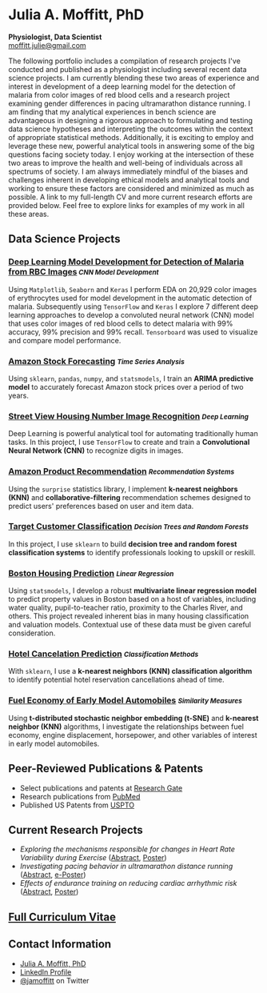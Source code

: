 # Julia A. Moffitt, PhD
**Physiologist, Data Scientist**<br />
[moffitt.julie@gmail.com](moffitt.julie@gmail.com)

The following portfolio includes a compilation of research projects
I've conducted and published as a physiologist including several recent
data science projects. I am currently blending
these two areas of experience and interest in development of a deep learning model for the detection of malaria from color images of red blood cells and a research project examining gender differences in pacing ultramarathon distance running. I am finding that my analytical experiences in bench science are advantageous in designing a rigorous approach to formulating and testing data science hypotheses and interpreting the outcomes within the context of appropriate statistical methods.  Additionally, it is exciting to employ and leverage these new, powerful analytical tools in answering some of the big questions facing society today.  I enjoy working at the intersection of these two areas to improve the health and well-being of individuals across all spectrums of society.  I am always immediately mindful of the biases and challenges inherent in developing ethical models and analytical tools and working to ensure these factors are considered and minimized as much as possible.  A link to my full-length CV and more current research efforts are provided below. Feel free to explore links for examples of my work in all these areas. 

## Data Science Projects 

### [Deep Learning Model Development for Detection of Malaria from RBC Images](https://github.com/jamoffitt67/jamoffitt67.github.io/blob/d9157f96cfab1717976d64b235e258b68638e3bc/Julia_Moffitt_Final_Version_DL_For_Malaria_Detection%20(1).html)<i style="font-size:0.8em"> CNN Model Development</i>  
Using `Matplotlib`, `Seaborn` and `Keras` I perform EDA on 20,929 color images of erythrocytes used for model development in the automatic detection of malaria.  Subsequently using `TensorFlow` and `Keras` I explore 7 different deep learning approaches to develop a convoluted neural network (CNN) model that uses color images of red blood cells to detect malaria with 99% accuracy, 99% precision and 99% recall. `Tensorboard` was used to visualize and compare model performance.

### [Amazon Stock Forecasting](https://github.com/jamoffitt67/jamoffitt67.github.io/blob/ad1f0adbf8dcf670e4a7a550b551cbde5f0ed41d/Amazon_Stock_Project_Time_Series_PF.ipynb) <i style="font-size:0.8em">Time Series Analysis</i>
Using `sklearn`, `pandas`, `numpy`, and `statsmodels`, I train
an **ARIMA predictive model** to accurately forecast Amazon stock
prices over a period of two years.

### [Street View Housing Number Image Recognition](https://github.com/jamoffitt67/jamoffitt67.github.io/blob/f3524873b9821502743b54be20b181b5c8dfd339/CNN_Project_SVHN_PF.ipynb) <i style="font-size:0.8em">Deep Learning</i>
Deep Learning is powerful analytical tool for automating
traditionally human tasks. In this project, I use `TensorFlow` to
create and train a **Convolutional Neural Network (CNN)** to
recognize digits in images.

### [Amazon Product Recommendation](https://github.com/jamoffitt67/jamoffitt67.github.io/blob/237f3589eb018c249bc148b62274d389c595a264/Amazon_Recommendation_System_PF.ipynb) <i style="font-size:0.8em">Recommendation Systems</i>
Using the `surprise` statistics library, I implement **k-nearest
neighbors (KNN)** and **collaborative-filtering** recommendation
schemes designed to predict users' preferences based on user and
item data.

### [Target Customer Classification](https://github.com/jamoffitt67/jamoffitt67.github.io/blob/0f563df8428e368fee922da06b9c75684142f635/Classification_Decision_Tree_Random_Forests_PF.ipynb) <i style="font-size:0.8em">Decision Trees and Random Forests</i>
In this project, I use `sklearn` to build **decision tree and random
forest classification systems** to identify professionals looking to
upskill or reskill.

### [Boston Housing Prediction](https://github.com/jamoffitt67/jamoffitt67.github.io/blob/3b4945b507e96735f04cc0ea0c967ea7c3fca7c1/Boston_house_price_prediction_pf%20(1).ipynb) <i style="font-size:0.8em">Linear Regression</i>
Using `statsmodels`, I develop a robust **multivariate linear
regression model** to predict property values in Boston based on a
host of variables, including water quality, pupil-to-teacher ratio,
proximity to the Charles River, and others. This project revealed inherent bias in many housing classification and valuation models. Contextual use of these data must be given careful consideration.

### [Hotel Cancelation Prediction](https://github.com/jamoffitt67/jamoffitt67.github.io/blob/911d9bfa8e69cacd34581273895c59a583cee566/Project_Classification_Hotel_Cancelation_PF%20(1).ipynb) <i style="font-size:0.8em">Classification Methods</i>
With `sklearn`, I use a **k-nearest neighbors (KNN) classification
algorithm** to identify potential hotel reservation cancellations
ahead of time.

### [Fuel Economy of Early Model Automobiles](https://github.com/jamoffitt67/jamoffitt67.github.io/blob/668415aa6991a606b6be1dfb3ca4f5193e4477ba/PCA_tSNE_MPG_explore_PF.ipynb) <i style="font-size:0.8em">Similarity Measures</i>
Using **t-distributed stochastic neighbor embedding (t-SNE)** and
**k-nearest neighbor (KNN)** algorithms, I investigate the
relationships between fuel economy, engine displacement, horsepower,
and other variables of interest in early model automobiles.

## Peer-Reviewed Publications & Patents

- Select publications and patents at [Research Gate](https://www.researchgate.net/profile/Julia-Moffitt/research)
- Research publications from [PubMed](https://pubmed.ncbi.nlm.nih.gov/?term=(cardio)%20AND%20(Moffitt%2C%20JA%5BAuthor%5D)&sort=date)
- Published US Patents from [USPTO](https://patft.uspto.gov/netacgi/nph-Parser?Sect1=PTO2&Sect2=HITOFF&p=1&u=%2Fnetahtml%2FPTO%2Fsearch-bool.html&r=0&f=S&l=50&TERM1=Moffitt&FIELD1=INNM&co1=AND&TERM2=Cardiac+Pacemakers&FIELD2=ASNM&d=PTXT)

## Current Research Projects
- *Exploring the mechanisms responsible for changes in Heart Rate Variability during Exercise* ([Abstract](https://digitalcommons.wku.edu/ijesab/vol11/iss7/36/), [Poster](https://github.com/jamoffitt67/jamoffitt67.github.io/blob/96c91f6bcc84fdfd34c489776dfc8f3d402456c4/Stevens%20Pham%20Le%20CSACSM%20Poster%20.pdf))
- *Investigating pacing behavior in ultramarathon distance running* ([Abstract](https://journals.lww.com/acsm-msse/Fulltext/2021/08001/Women_Pace_Better_Than_Men_In_A_100_mile_Distance.108.aspx), [e-Poster](https://github.com/jamoffitt67/jamoffitt67.github.io/blob/0805888d0e508bc704e7452c6fb738d92110e5fd/ACSM%20Conference%20Poster%20FINAL%202021.pdf))
- *Effects of endurance training on reducing cardiac arrhythmic risk* ([Abstract](https://journals.lww.com/acsm-msse/Fulltext/2014/05001/Exercise_Training_Results_in_Reduced_Arrhythmic.2024.aspx), [Poster](https://github.com/jamoffitt67/jamoffitt67.github.io/blob/d5afde8a79ee271431fb3bdc76443fdfc5bea512/ACSM%202014%20Poster.pdf))

## [Full Curriculum Vitae](https://github.com/jamoffitt67/jamoffitt67.github.io/blob/672a32af6b2ffd85bac03411726a87a25915b26e/JuliaAMoffittCV%20Current%202.5.22.pdf)


## Contact Information
- [Julia A. Moffitt, PhD](mailto:moffitt.julie@gmail.com)
- [LinkedIn Profile](https://www.linkedin.com/in/julia-moffitt-2014a53/)
- [@jamoffitt](https://twitter.com/jamoffitt) on Twitter
